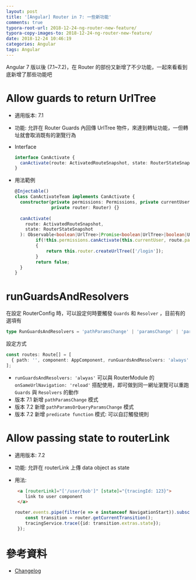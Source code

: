 ```yaml
---
layout: post
title: '[Angular] Router in 7: 一些新功能'
comments: true
typora-root-url: 2018-12-24-ng-router-new-feature/
typora-copy-images-to: 2018-12-24-ng-router-new-feature/
date: 2018-12-24 10:46:19
categories: Angular
tags: Angular
---
```


Angular 7 版以後 (7.1~7.2)，在 Router 的部份又新增了不少功能，一起來看看到底新增了那些功能吧

<!-- more -->

# Allow guards to return UrlTree

* 適用版本: 7.1

* 功能: 允許在 Router Guards 內回傳 UrlTree 物件，來達到轉址功能，一但轉址就會取消既有的瀏覽行為

* Interface

  ```typescript
  interface CanActivate {
    canActivate(route: ActivatedRouteSnapshot, state: RouterStateSnapshot): Observable<boolean | UrlTree> | Promise<boolean | UrlTree> | boolean | UrlTree
  }
  ```

* 用法範例

  ```typescript
  @Injectable()
  class CanActivateTeam implements CanActivate {
    constructor(private permissions: Permissions, private currentUser: UserToken, 
                private router: Router) {}
   
    canActivate(
      route: ActivatedRouteSnapshot,
      state: RouterStateSnapshot
    ): Observable<boolean|UrlTree>|Promise<boolean|UrlTree>|boolean|UrlTree {
          if(!this.permissions.canActivate(this.currentUser, route.params.id))
          {
              return this.router.createUrlTree(['/login']);   
          }
          return false;    
    }
  }
  ```



# runGuardsAndResolvers

在設定 RouterConfig 時，可以設定何時要觸發 `Guards` 和 `Resolver` ，目前有的選項有

```typescript
type RunGuardsAndResolvers = 'pathParamsChange' | 'paramsChange' | 'paramsOrQueryParamsChange' | 'always' |  ((from: ActivatedRouteSnapshot, to: ActivatedRouteSnapshot) => boolean);
```

設定方式

```typescript
const routes: Route[] = [
  { path: '', component: AppComponent, runGuardsAndResolvers: 'always' }
];
```

* `runGuardsAndResolvers: 'alwyas'` 可以與 RouterModule 的 ` onSameUrlNavigation: 'reload'` 搭配使用，即可做到同一網址瀏覽可以重跑 `Guards` 與 `Resolvers` 的動作
* 版本 7.1 新增 `pathParamsChange` 模式
* 版本 7.2 新增 `pathParamsOrQueryParamsChange` 模式
* 版本 7.2 新增 `predicate function` 模式: 可以自訂觸發規則

# Allow passing state to routerLink

* 適用版本: 7.2

* 功能: 允許在 routerLink 上傳 data object as state

* 用法:

  ```html
   <a [routerLink]="['/user/bob']" [state]="{tracingId: 123}">
      link to user component
   </a>
  ```

  ```typescript
  router.events.pipe(filter(e => e instanceof NavigationStart)).subscribe(e => {
      const transition = router.getCurrentTransition();
      tracingService.trace({id: transition.extras.state});
   });
  ```



# 參考資料

* [Changelog](https://github.com/angular/angular/blob/master/CHANGELOG.md)

